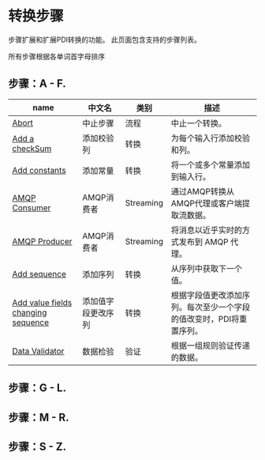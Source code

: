 # 转换步骤

步骤扩展和扩展PDI转换的功能。 此页面包含支持的步骤列表。

所有步骤根据各单词首字母排序

## 步骤：A - F.

| name | 中文名 | 类别 | 描述 |
| --- | --- | --- | --- | 
| [Abort](/step/abort.md) | 中止步骤 | 流程 | 中止一个转换。 |
| [Add a checkSum](/step/addACheckSum.md) | 添加校验列 | 转换 | 为每个输入行添加校验和列。|
| [Add constants](/step/addAConstants.md) | 添加常量 | 转换 | 将一个或多个常量添加到输入行。|
| [AMQP Consumer](/step/amqpConsumer.md) | AMQP消费者 | Streaming | 通过AMQP转换从AMQP代理或客户端提取流数据。|
| [AMQP Producer](/step/amqpProducer.md) | AMQP消费者 | Streaming | 将消息以近乎实时的方式发布到 AMQP 代理。 |
| [Add sequence](/step/addSequence.md) | 添加序列 | 转换 | 从序列中获取下一个值。 |
| [Add value fields changing sequence]() | 添加值字段更改序列 | 转换 | 根据字段值更改添加序列。每次至少一个字段的值改变时，PDI将重置序列。 |
| [Data Validator](/step/dataValidator.md) | 数据检验 | 验证 | 根据一组规则验证传递的数据。 |
 
## 步骤：G - L.

## 步骤：M - R.

## 步骤：S - Z.
